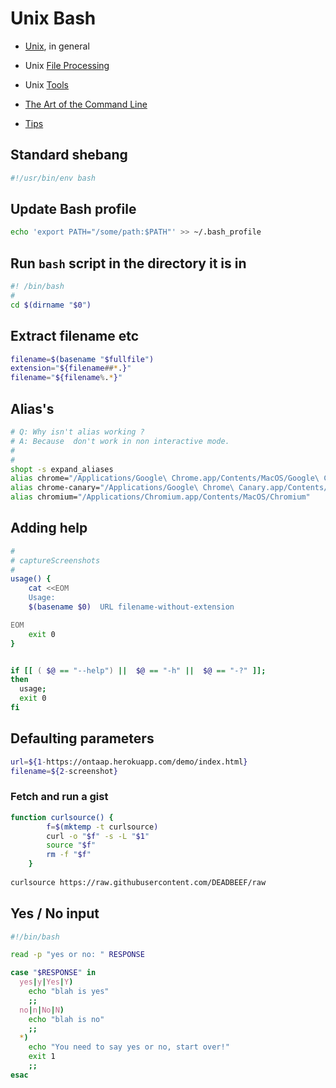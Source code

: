  # Unix Bash

 * [Unix](./unix.md), in general
 * Unix [File Processing](./unix.file_processing.md)
 * Unix [Tools](./unix.tools.md)

 * [The Art of the Command Line](https://github.com/jlevy/the-art-of-command-line)
 * [Tips](http://www.doknowevil.net/2010/10/23/tips-for-using-bash-in-the-linux-terminal-part-1/)

## Standard shebang

```bash
#!/usr/bin/env bash
```

## Update Bash profile

```bash
echo 'export PATH="/some/path:$PATH"' >> ~/.bash_profile
```

## Run `bash` script in the directory it is in

```bash
#! /bin/bash
#
cd $(dirname "$0")
```

## Extract filename etc

```bash
filename=$(basename "$fullfile")
extension="${filename##*.}"
filename="${filename%.*}"
```

## Alias's

```bash
# Q: Why isn't alias working ?
# A: Because  don't work in non interactive mode.
#
#
shopt -s expand_aliases
alias chrome="/Applications/Google\ Chrome.app/Contents/MacOS/Google\ Chrome"
alias chrome-canary="/Applications/Google\ Chrome\ Canary.app/Contents/MacOS/Google\ Chrome\ Canary"
alias chromium="/Applications/Chromium.app/Contents/MacOS/Chromium"
```

## Adding help

```bash
#
# captureScreenshots
#
usage() {
    cat <<EOM
    Usage:
    $(basename $0)  URL filename-without-extension

EOM
    exit 0
}


if [[ ( $@ == "--help") ||  $@ == "-h" ||  $@ == "-?" ]];
then
  usage;
  exit 0
fi
```



## Defaulting parameters

```bash
url=${1-https://ontaap.herokuapp.com/demo/index.html}
filename=${2-screenshot}
```

### Fetch and run a gist

```bash
function curlsource() {
	    f=$(mktemp -t curlsource)
	    curl -o "$f" -s -L "$1"
	    source "$f"
	    rm -f "$f"
	}
	
curlsource https://raw.githubusercontent.com/DEADBEEF/raw
```

## Yes / No input

```bash
#!/bin/bash

read -p "yes or no: " RESPONSE

case "$RESPONSE" in
  yes|y|Yes|Y)
    echo "blah is yes"
    ;;
  no|n|No|N)
    echo "blah is no"
    ;;
  *)
    echo "You need to say yes or no, start over!"
    exit 1
    ;;
esac
```